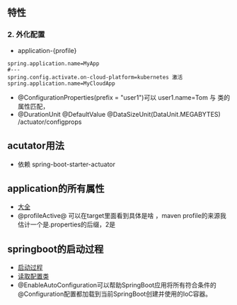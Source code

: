 ## 特性
### 2. 外化配置
- application-{profile}
```
spring.application.name=MyApp
#---
spring.config.activate.on-cloud-platform=kubernetes 激活
spring.application.name=MyCloudApp 
```
- @ConfigurationProperties(prefix = "user1")可以 user1.name=Tom 与 类的属性匹配，
-   @DurationUnit  @DefaultValue @DataSizeUnit(DataUnit.MEGABYTES) /actuator/configprops
## acutator用法
- 依赖 <artifactId>spring-boot-starter-actuator</artifactId>
## application的所有属性
- [大全](https://docs.spring.io/spring-boot/docs/current/reference/html/application-properties.html#application-properties)
- @profileActive@ 可以在target里面看到具体是啥 ，maven profile的来源我估计一个是.properties的后缀，2是
## springboot的启动过程
- [启动过程](https://blog.wangqi.love/articles/Spring/SpringBoot%E5%90%AF%E5%8A%A8%E8%BF%87%E7%A8%8B.html)
- [读取配置类](https://blog.csdn.net/Koupoo/article/details/110304250)
- @EnableAutoConfiguration可以帮助SpringBoot应用将所有符合条件的@Configuration配置都加载到当前SpringBoot创建并使用的IoC容器。

